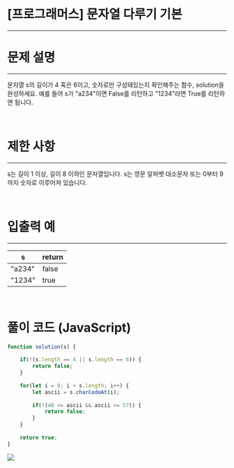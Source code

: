 # [프로그래머스] 문자열 다루기 기본
---
# 문제 설명
---
문자열 s의 길이가 4 혹은 6이고, 숫자로만 구성돼있는지 확인해주는 함수, solution을 완성하세요. 예를 들어 s가 "a234"이면 False를 리턴하고 "1234"라면 True를 리턴하면 됩니다.

<br>

# 제한 사항
---
s는 길이 1 이상, 길이 8 이하인 문자열입니다.
s는 영문 알파벳 대소문자 또는 0부터 9까지 숫자로 이루어져 있습니다.

<br>

# 입출력 예
---
|s|return|
|---|---|
|"a234"|false|
|"1234"|true|

<br>

# 풀이 코드 (JavaScript)
```js
function solution(s) {
    
    if(!(s.length == 4 || s.length == 6)) {
        return false;
    }
    
    for(let i = 0; i < s.length; i++) {
        let ascii = s.charCodeAt(i);
        
        if(!(48 <= ascii && ascii <= 57)) {
            return false;
        }
    }
    
    return true;
}
```
![](https://velog.velcdn.com/images/reyang/post/118c258d-202a-4fda-ad50-72cef5b0c501/image.png)

<br>

